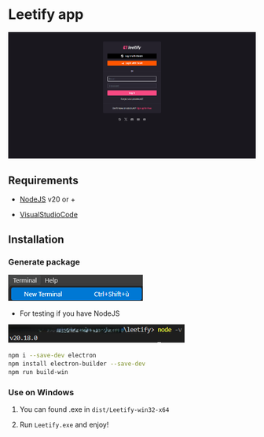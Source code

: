 # Leetify app

![sample](leetify.png)


## Requirements

- [NodeJS](https://nodejs.org) v20 or +

- [VisualStudioCode](https://code.visualstudio.com/)

## Installation

### Generate package

![sample](terminal.png)

- For testing if you have NodeJS

![sample](version.png)


```sh
npm i --save-dev electron
npm install electron-builder --save-dev
npm run build-win

```

### Use on Windows

1. You can found .exe in `dist/Leetify-win32-x64` 

2. Run `Leetify.exe` and enjoy!